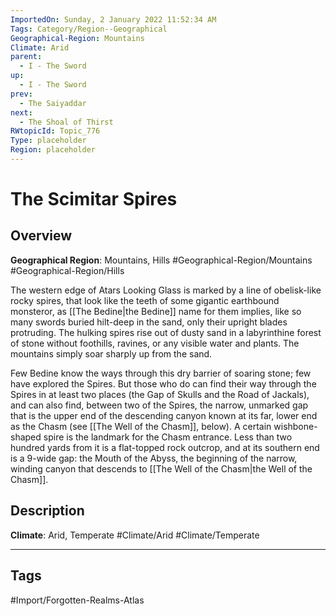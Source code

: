```yaml
---
ImportedOn: Sunday, 2 January 2022 11:52:34 AM
Tags: Category/Region--Geographical
Geographical-Region: Mountains
Climate: Arid
parent:
  - I - The Sword
up:
  - I - The Sword
prev:
  - The Saiyaddar
next:
  - The Shoal of Thirst
RWtopicId: Topic_776
Type: placeholder
Region: placeholder
---
```

# The Scimitar Spires
## Overview
**Geographical Region**: Mountains, Hills
#Geographical-Region/Mountains #Geographical-Region/Hills

The western edge of Atars Looking Glass is marked by a line of obelisk-like rocky spires, that look like the teeth of some gigantic earthbound monsteror, as [[The Bedine|the Bedine]] name for them implies, like so many swords buried hilt-deep in the sand, only their upright blades protruding. The hulking spires rise out of dusty sand in a labyrinthine forest of stone without foothills, ravines, or any visible water and plants. The mountains simply soar sharply up from the sand.

Few Bedine know the ways through this dry barrier of soaring stone; few have explored the Spires. But those who do can find their way through the Spires in at least two places (the Gap of Skulls and the Road of Jackals), and can also find, between two of the Spires, the narrow, unmarked gap that is the upper end of the descending canyon known at its far, lower end as the Chasm (see [[The Well of the Chasm]], below). A certain wishbone-shaped spire is the landmark for the Chasm entrance. Less than two hundred yards from it is a flat-topped rock outcrop, and at its southern end is a 9-wide gap: the Mouth of the Abyss, the beginning of the narrow, winding canyon that descends to [[The Well of the Chasm|the Well of the Chasm]].

## Description
**Climate**: Arid, Temperate
#Climate/Arid #Climate/Temperate


---
## Tags
#Import/Forgotten-Realms-Atlas

